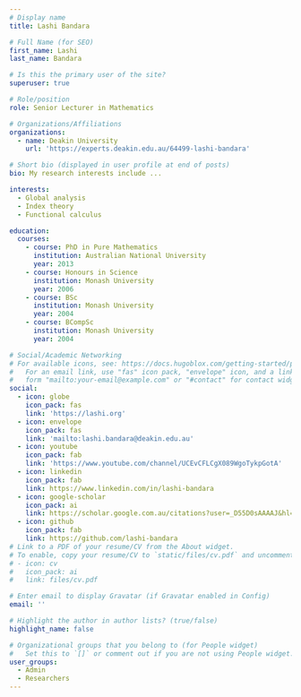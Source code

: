 ```yaml
---
# Display name
title: Lashi Bandara

# Full Name (for SEO)
first_name: Lashi
last_name: Bandara

# Is this the primary user of the site?
superuser: true

# Role/position
role: Senior Lecturer in Mathematics

# Organizations/Affiliations
organizations:
  - name: Deakin University
    url: 'https://experts.deakin.edu.au/64499-lashi-bandara'

# Short bio (displayed in user profile at end of posts)
bio: My research interests include ...

interests:
  - Global analysis
  - Index theory 
  - Functional calculus

education:
  courses:
    - course: PhD in Pure Mathematics
      institution: Australian National University
      year: 2013
    - course: Honours in Science 
      institution: Monash University
      year: 2006
    - course: BSc
      institution: Monash University
      year: 2004
    - course: BCompSc
      institution: Monash University
      year: 2004

# Social/Academic Networking
# For available icons, see: https://docs.hugoblox.com/getting-started/page-builder/#icons
#   For an email link, use "fas" icon pack, "envelope" icon, and a link in the
#   form "mailto:your-email@example.com" or "#contact" for contact widget.
social:
  - icon: globe
    icon_pack: fas
    link: 'https://lashi.org'
  - icon: envelope
    icon_pack: fas
    link: 'mailto:lashi.bandara@deakin.edu.au'
  - icon: youtube
    icon_pack: fab
    link: 'https://www.youtube.com/channel/UCEvCFLCgX089WgoTykpGotA'
  - icon: linkedin
    icon_pack: fab
    link: https://www.linkedin.com/in/lashi-bandara
  - icon: google-scholar
    icon_pack: ai
    link: https://scholar.google.com.au/citations?user=_D55D0sAAAAJ&hl=en
  - icon: github
    icon_pack: fab
    link: https://github.com/lashi-bandara
# Link to a PDF of your resume/CV from the About widget.
# To enable, copy your resume/CV to `static/files/cv.pdf` and uncomment the lines below.
# - icon: cv
#   icon_pack: ai
#   link: files/cv.pdf

# Enter email to display Gravatar (if Gravatar enabled in Config)
email: ''

# Highlight the author in author lists? (true/false)
highlight_name: false

# Organizational groups that you belong to (for People widget)
#   Set this to `[]` or comment out if you are not using People widget.
user_groups:
  - Admin
  - Researchers
---
```

